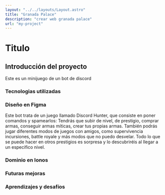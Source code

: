```yaml
---
layout: "../../layouts/Layout.astro"
title: "Granada Palace"
description: "crear web granada palace"
url: "my-project"
---
```

# Titulo
## Introducción del proyecto
Este es un minijuego de un bot de discord
### Tecnologias utilizadas

### Diseño en Figma
Este bot trata de un juego llamado Discord Hunter, que consiste en poner comandos y spamearlos: Tendrás que subir de nivel, de prestigio, comprar armas, conseguir armas míticas, crear tus propias armas. También podrás jugar diferentes modos de juegos con amigos, como supervivencia incursiones, battle royale y más modos que no puedo desvelar. Todo lo que se puede hacer en otros prestigios es sorpresa y lo descubriréis al llegar a un especifico nivel.

### Dominio en Ionos

### Futuras mejoras

### Aprendizajes y desafíos